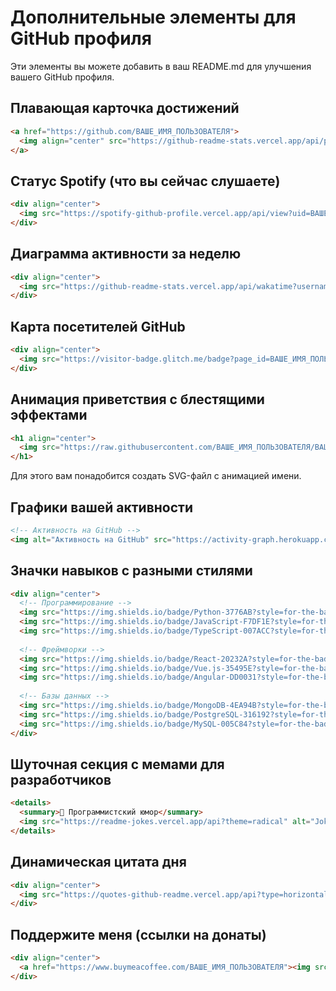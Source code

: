 # Дополнительные элементы для GitHub профиля

Эти элементы вы можете добавить в ваш README.md для улучшения вашего GitHub профиля.

## Плавающая карточка достижений

```markdown
<a href="https://github.com/ВАШЕ_ИМЯ_ПОЛЬЗОВАТЕЛЯ">
  <img align="center" src="https://github-readme-stats.vercel.app/api/pin/?username=ВАШЕ_ИМЯ_ПОЛЬЗОВАТЕЛЯ&repo=НАЗВАНИЕ_ВАШЕГО_РЕПОЗИТОРИЯ&theme=radical" />
</a>
```

## Статус Spotify (что вы сейчас слушаете)

```markdown
<div align="center">
  <img src="https://spotify-github-profile.vercel.app/api/view?uid=ВАШЕ_ИМЯ_ПОЛЬЗОВАТЕЛЯ_SPOTIFY&cover_image=true&theme=default&show_offline=false&background_color=121212" />
</div>
```

## Диаграмма активности за неделю

```markdown
<div align="center">
  <img src="https://github-readme-stats.vercel.app/api/wakatime?username=ВАШЕ_ИМЯ_ПОЛЬЗОВАТЕЛЯ_WAKATIME&theme=radical" />
</div>
```

## Карта посетителей GitHub

```markdown
<div align="center">
  <img src="https://visitor-badge.glitch.me/badge?page_id=ВАШЕ_ИМЯ_ПОЛЬЗОВАТЕЛЯ.ВАШЕ_ИМЯ_ПОЛЬЗОВАТЕЛЯ" alt="visitors" />
</div>
```

## Анимация приветствия с блестящими эффектами

```markdown
<h1 align="center">
  <img src="https://raw.githubusercontent.com/ВАШЕ_ИМЯ_ПОЛЬЗОВАТЕЛЯ/ВАШЕ_ИМЯ_ПОЛЬЗОВАТЕЛЯ/master/name.svg" alt="Ваше Имя" />
</h1>
```

Для этого вам понадобится создать SVG-файл с анимацией имени.

## Графики вашей активности

```markdown
<!-- Активность на GitHub -->
<img alt="Активность на GitHub" src="https://activity-graph.herokuapp.com/graph?username=ВАШЕ_ИМЯ_ПОЛЬЗОВАТЕЛЯ&theme=react-dark" />
```

## Значки навыков с разными стилями

```markdown
<div align="center">
  <!-- Программирование -->
  <img src="https://img.shields.io/badge/Python-3776AB?style=for-the-badge&logo=python&logoColor=white" />
  <img src="https://img.shields.io/badge/JavaScript-F7DF1E?style=for-the-badge&logo=javascript&logoColor=black" />
  <img src="https://img.shields.io/badge/TypeScript-007ACC?style=for-the-badge&logo=typescript&logoColor=white" />
  
  <!-- Фреймворки -->
  <img src="https://img.shields.io/badge/React-20232A?style=for-the-badge&logo=react&logoColor=61DAFB" />
  <img src="https://img.shields.io/badge/Vue.js-35495E?style=for-the-badge&logo=vue.js&logoColor=4FC08D" />
  <img src="https://img.shields.io/badge/Angular-DD0031?style=for-the-badge&logo=angular&logoColor=white" />
  
  <!-- Базы данных -->
  <img src="https://img.shields.io/badge/MongoDB-4EA94B?style=for-the-badge&logo=mongodb&logoColor=white" />
  <img src="https://img.shields.io/badge/PostgreSQL-316192?style=for-the-badge&logo=postgresql&logoColor=white" />
  <img src="https://img.shields.io/badge/MySQL-005C84?style=for-the-badge&logo=mysql&logoColor=white" />
</div>
```

## Шуточная секция с мемами для разработчиков

```markdown
<details>
  <summary>🤣 Программистский юмор</summary>
  <img src="https://readme-jokes.vercel.app/api?theme=radical" alt="Jokes Card" />
</details>
```

## Динамическая цитата дня

```markdown
<div align="center">
  <img src="https://quotes-github-readme.vercel.app/api?type=horizontal&theme=radical" alt="Цитата дня" />
</div>
```

## Поддержите меня (ссылки на донаты)

```markdown
<div align="center">
  <a href="https://www.buymeacoffee.com/ВАШЕ_ИМЯ_ПОЛЬЗОВАТЕЛЯ"><img src="https://img.buymeacoffee.com/button-api/?text=Купи мне кофе&emoji=☕&slug=ВАШЕ_ИМЯ_ПОЛЬЗОВАТЕЛЯ&button_colour=BD5FFF&font_colour=ffffff&font_family=Poppins&outline_colour=000000&coffee_colour=FFDD00" /></a>
</div>
``` 